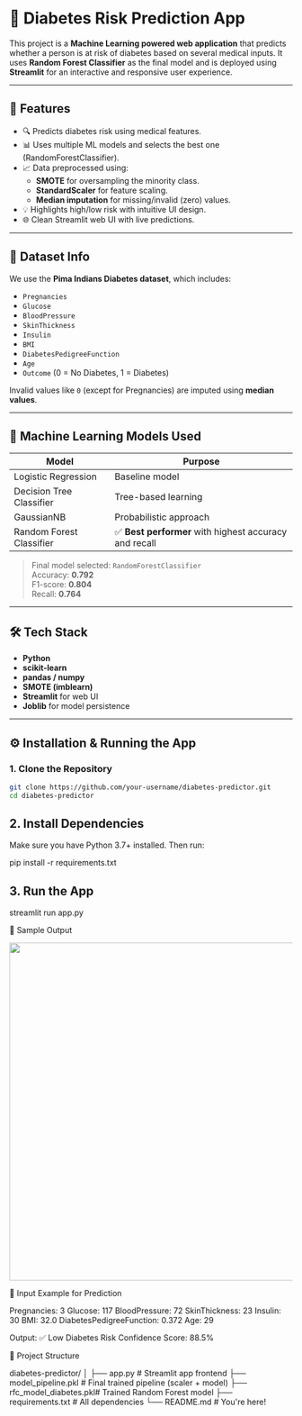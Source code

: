 # 🧬 Diabetes Risk Prediction App

This project is a **Machine Learning powered web application** that predicts whether a person is at risk of diabetes based on several medical inputs. It uses **Random Forest Classifier** as the final model and is deployed using **Streamlit** for an interactive and responsive user experience.

---

## 🚀 Features

- 🔍 Predicts diabetes risk using medical features.
- 📊 Uses multiple ML models and selects the best one (RandomForestClassifier).
- 📈 Data preprocessed using:
  - **SMOTE** for oversampling the minority class.
  - **StandardScaler** for feature scaling.
  - **Median imputation** for missing/invalid (zero) values.
- 💡 Highlights high/low risk with intuitive UI design.
- 🌐 Clean Streamlit web UI with live predictions.

---

## 📁 Dataset Info

We use the **Pima Indians Diabetes dataset**, which includes:

- `Pregnancies`
- `Glucose`
- `BloodPressure`
- `SkinThickness`
- `Insulin`
- `BMI`
- `DiabetesPedigreeFunction`
- `Age`
- `Outcome` (0 = No Diabetes, 1 = Diabetes)

Invalid values like `0` (except for Pregnancies) are imputed using **median values**.

---

## 🧠 Machine Learning Models Used

| Model                   | Purpose                      |
|------------------------|------------------------------|
| Logistic Regression     | Baseline model               |
| Decision Tree Classifier| Tree-based learning          |
| GaussianNB              | Probabilistic approach       |
| Random Forest Classifier| ✅ **Best performer** with highest accuracy and recall |

> Final model selected: `RandomForestClassifier`  
> Accuracy: **0.792**  
> F1-score: **0.804**  
> Recall: **0.764**

---

## 🛠️ Tech Stack

- **Python**
- **scikit-learn**
- **pandas / numpy**
- **SMOTE (imblearn)**
- **Streamlit** for web UI
- **Joblib** for model persistence

---

## ⚙️ Installation & Running the App

### 1. Clone the Repository

```bash
git clone https://github.com/your-username/diabetes-predictor.git
cd diabetes-predictor
```
## 2. Install Dependencies
Make sure you have Python 3.7+ installed. Then run:

pip install -r requirements.txt

## 3. Run the App

streamlit run app.py

📸 Sample Output
<p align="center"> <img src="screenshots/sample_output.png" width="600"/> </p>

🧪 Input Example for Prediction

Pregnancies: 3
Glucose: 117
BloodPressure: 72
SkinThickness: 23
Insulin: 30
BMI: 32.0
DiabetesPedigreeFunction: 0.372
Age: 29

Output: ✅ Low Diabetes Risk
Confidence Score: 88.5%

📂 Project Structure

diabetes-predictor/
│
├── app.py                # Streamlit app frontend
├── model_pipeline.pkl    # Final trained pipeline (scaler + model)
├── rfc_model_diabetes.pkl# Trained Random Forest model
├── requirements.txt      # All dependencies
└── README.md             # You're here!
